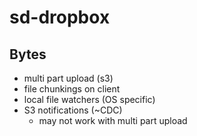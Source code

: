 # sd-dropbox

## Bytes
- multi part upload (s3)
- file chunkings on client
- local file watchers (OS specific)
- S3 notifications (~CDC)
  - may not work with multi part upload   
